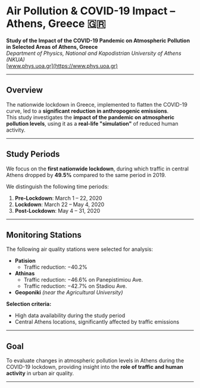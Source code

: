#  Air Pollution & COVID-19 Impact – Athens, Greece 🇬🇷

**Study of the Impact of the COVID-19 Pandemic on Atmospheric Pollution in Selected Areas of Athens, Greece**  
 *Department of Physics, National and Kapodistrian University of Athens (NKUA)*  
 [www.phys.uoa.gr](https://www.phys.uoa.gr)

---

##  Overview

The nationwide lockdown in Greece, implemented to flatten the COVID-19 curve, led to a **significant reduction in anthropogenic emissions**.  
This study investigates the **impact of the pandemic on atmospheric pollution levels**, using it as a **real-life "simulation"** of reduced human activity.

---

##  Study Periods

We focus on the **first nationwide lockdown**, during which traffic in central Athens dropped by **49.5%** compared to the same period in 2019.

We distinguish the following time periods:

1. **Pre-Lockdown**: March 1 – 22, 2020  
2. **Lockdown**: March 22 – May 4, 2020  
3. **Post-Lockdown**: May 4 – 31, 2020

---

##  Monitoring Stations

The following air quality stations were selected for analysis:

- **Patision**  
  -  Traffic reduction: −40.2%
- **Athinas**  
  -  Traffic reduction: −46.6% on Panepistimiou Ave.  
  -  Traffic reduction: −42.7% on Stadiou Ave.
- **Geoponiki** *(near the Agricultural University)*

**Selection criteria:**

- High data availability during the study period
- Central Athens locations, significantly affected by traffic emissions

---

##  Goal

To evaluate changes in atmospheric pollution levels in Athens during the COVID-19 lockdown, providing insight into the **role of traffic and human activity** in urban air quality.

---


